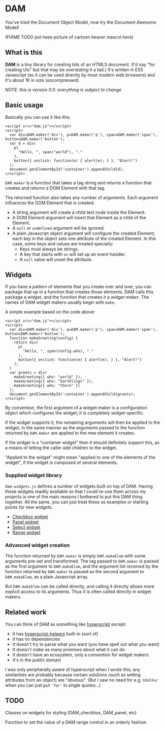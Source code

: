 DAM
===

You've tried the Document Object Model, now try the Document *Awesome* Model!

(FIXME TODO put twee picture of cartoon beaver mascot here)

What is this
------------

**DAM** is a tiny library for creating bits of an HTML5 document.
(I'd say "for creating UIs" but that may be overstating it a tad.)
It's written in ES5 Javascript (so it can be used directly by most
modern web browsers) and it's about 1K in size (uncompressed).

*NOTE: this is version 0.0: everything is subject to change*

Basic usage
-----------

Basically you can use it like this:

    <script src="dam.js"></script>
    <script>
      var div=DAM.maker('div'), p=DAM.maker('p'), span=DAM.maker('span'), button=DAM.maker('button');
      var d = div(
        p(
          "Hello, ", span("world"), "."
        ),
        button({ onclick: function(e) { alert(e); } }, "Alert!")
      );
      document.getElementById('container').appendChild(d);
    </script>

`DAM.maker` is a function that takes a tag string and returns a function that
creates and returns a DOM Element with that tag.

The returned function also takes any number of arguments.  Each argument
influences the DOM Element that is created:

*   A string argument will create a child text node inside the Element.
*   A DOM Element argument will insert that Element as a child of the Element.
*   A `null` or `undefined` argument will be ignored.
*   A plain Javascript object argument will configure the created Element;
    each key in the object sets one attribute of the created Element.
    In this case, some keys and values are treated specially:
    *   Keys must always be strings.
    *   A key that starts with `on` will set up an event handler.
    *   A `null` value will unset the attribute.

Widgets
-------

If you have a pattern of elements that you create over and over, you can
package that up in a function that creates those elements.  DAM calls this
package a _widget_, and the function that creates it a _widget maker_.
The names of DAM widget makers usually begin with `make`.

A simple example based on the code above:

    <script src="dam.js"></script>
    <script>
      var div=DAM.maker('div'), p=DAM.maker('p'), span=DAM.maker('span'), button=DAM.maker('button');
      function makeGreeting(config) {
        return div(
          p(
            "Hello, ", span(config.who), "."
          ),
          button({ onclick: function(e) { alert(e); } }, "Alert!")
        );
      )
      var greets = div(
        makeGreeting({ who: "world" }),
        makeGreeting({ who: "Earthlings" }),
        makeGreeting({ who: "there" })
      );
      document.getElementById('container').appendChild(greets);
    </script>

By convention, the first argument of a widget maker is a configuration
object which configures the widget; it is completely widget-specific.

If the widget supports it, the remaining arguments will then be applied to
the widget, in the same manner as the arguments passed to the function
returned by `DAM.maker` are applied to the new element it creates.

If the widget is a "container widget" then it should definitely support this,
as a means of letting the caller add children to the widget.

"Applied to the widget" might mean "applied to one of the elements of the
widget", if the widget is composed of several elements.

### Supplied widget library

`dam-widgets.js` defines a number of widgets built on top of DAM.  Having
these widgets readily available so that I could re-use them across my projects
is one of the main reasons I bothered to put this DAM thing together.  All
the same, you can just treat these as examples or starting points for new widgets.

*   [Checkbox widget](demo/checkbox.html)
*   [Panel widget](demo/panel.html)
*   [Select widget](demo/select.html)
*   [Range widget](demo/range.html)

### Advanced widget creation

The function returned by `DAM.maker` is simply `DAM.makeElem` with some
arguments pre-set and transformed.  The tag passed to `DAM.maker` is passed
as the first argument to `DAM.makeElem`, and the argument list received by
the function returned by `DAM.maker` is passed as the second argument to
`DAM.makeElem`, as a plain Javascript array.

But `DAM.makeElem` can be called directly, and calling it directly allows
more explicit access to its arguments.  Thus it is often called directly in
widget makers.

Related work
------------

You can think of DAM as something like [hyperscript][] except:

*   It has [hyperscript-helpers][] built-in (sort of)
*   It has no dependencies
*   It doesn't try to parse what you want (you have spell out what you want)
*   It doesn't make as many promises about what it can do
*   It doesn't have an ecosystem, only a convention for widget makers
*   It's in the public domain

I was only peripherally aware of hyperscript when I wrote this; any
similarities are probably because certain solutions (such as setting
attributes from an object) are "obvious".  (But I saw no need for e.g.
`htmlFor` when you can just put `'for'` in single quotes...)

[hyperscript]: https://github.com/hyperhype/hyperscript
[hyperscript-helpers]: https://github.com/ohanhi/hyperscript-helpers

TODO
----

Classes on widgets for styling (DAM_checkbox, DAM_panel, etc)

Function to set the value of a DAM range control in an orderly fashion
